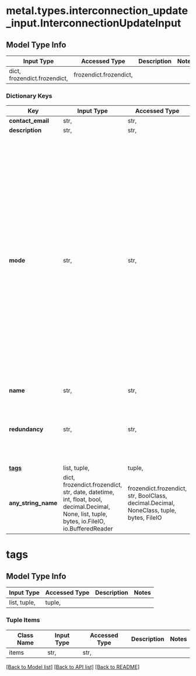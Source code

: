# metal.types.interconnection_update_input.InterconnectionUpdateInput

## Model Type Info
Input Type | Accessed Type | Description | Notes
------------ | ------------- | ------------- | -------------
dict, frozendict.frozendict,  | frozendict.frozendict,  |  | 

### Dictionary Keys
Key | Input Type | Accessed Type | Description | Notes
------------ | ------------- | ------------- | ------------- | -------------
**contact_email** | str,  | str,  |  | [optional] 
**description** | str,  | str,  |  | [optional] 
**mode** | str,  | str,  | The mode of the interconnection (only relevant to Dedicated Ports). Shared connections won&#x27;t have this field. Can be either &#x27;standard&#x27; or &#x27;tunnel&#x27;.   The default mode of an interconnection on a Dedicated Port is &#x27;standard&#x27;. The mode can only be changed when there are no associated virtual circuits on the interconnection.   In tunnel mode, an 802.1q tunnel is added to a port to send/receive double tagged packets from server instances. | [optional] must be one of ["standard", "tunnel", ] 
**name** | str,  | str,  |  | [optional] 
**redundancy** | str,  | str,  | Updating from &#x27;redundant&#x27; to &#x27;primary&#x27; will remove a secondary port, while updating from &#x27;primary&#x27; to &#x27;redundant&#x27; will add one. | [optional] 
**[tags](#tags)** | list, tuple,  | tuple,  |  | [optional] 
**any_string_name** | dict, frozendict.frozendict, str, date, datetime, int, float, bool, decimal.Decimal, None, list, tuple, bytes, io.FileIO, io.BufferedReader | frozendict.frozendict, str, BoolClass, decimal.Decimal, NoneClass, tuple, bytes, FileIO | any string name can be used but the value must be the correct type | [optional]

# tags

## Model Type Info
Input Type | Accessed Type | Description | Notes
------------ | ------------- | ------------- | -------------
list, tuple,  | tuple,  |  | 

### Tuple Items
Class Name | Input Type | Accessed Type | Description | Notes
------------- | ------------- | ------------- | ------------- | -------------
items | str,  | str,  |  | 

[[Back to Model list]](../../README.md#documentation-for-models) [[Back to API list]](../../README.md#documentation-for-api-endpoints) [[Back to README]](../../README.md)

